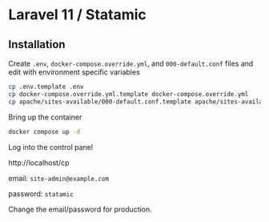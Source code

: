 # Laravel 11 / Statamic

## Installation

Create `.env`, `docker-compose.override.yml`, and `000-default.conf` files and edit with environment specific variables

```bash
cp .env.template .env
cp docker-compose.override.yml.template docker-compose.override.yml
cp apache/sites-available/000-default.conf.template apache/sites-available/000-default.conf
```

Bring up the container

```bash
docker compose up -d
```

Log into the control panel

http://localhost/cp

email: `site-admin@example.com`

password: `statamic`


Change the email/password for production.